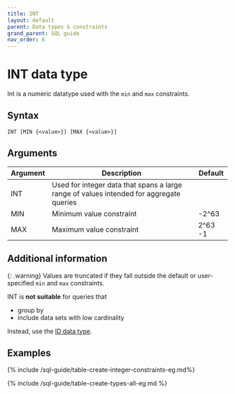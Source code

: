 ```yaml
---
title: INT
layout: default
parent: Data types & constraints
grand_parent: SQL guide
nav_order: 6
---
```


# INT data type

Int is a numeric datatype used with the `min` and `max` constraints.

## Syntax

```
INT [MIN {<value>}] [MAX {<value>}]
```

## Arguments

| Argument | Description | Default |
|---|---|---|
| INT | Used for integer data that spans a large range of values intended for aggregate queries |  |
| MIN | Minimum value constraint | -2^63 |
| MAX | Maximum value constraint | 2^63 -1 |

## Additional information

{: .warning}
Values are truncated if they fall outside the default or user-specified `min` and `max` constraints.

INT is **not suitable** for queries that
* group by
* include data sets with low cardinality

Instead, use the [ID data type](/docs/sql-guide/data-types/data-type-id).

## Examples

{% include /sql-guide/table-create-integer-constraints-eg.md%}

{% include /sql-guide/table-create-types-all-eg.md %}
